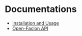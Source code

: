# Documentations

- [Installation and Usage](http://book.open-falcon.org)
- [Open-Faclon API](http://api.open-falcon.org)
